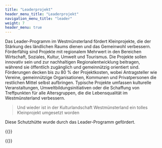 ```yaml
---
title: "Leaderprojekt"
header_menu_title: "Leaderprojekt"
navigation_menu_title: "leader"
weight: 7
header_menu: true
---
```


Das Leader-Programm im Westmünsterland fördert Kleinprojekte, die der Stärkung des ländlichen Raums dienen und das Gemeinwohl verbessern. Förderfähig sind Projekte mit regionalem Mehrwert in den Bereichen Wirtschaft, Soziales, Kultur, Umwelt und Tourismus. Die Projekte sollen innovativ sein und zur nachhaltigen Regionalentwicklung beitragen, während sie öffentlich zugänglich und gemeinnützig orientiert sind. Förderungen decken bis zu 80 % der Projektkosten, wobei Antragsteller wie Vereine, gemeinnützige Organisationen, Kommunen und Privatpersonen die restlichen Mittel selbst aufbringen. Typische Projekte umfassen kulturelle Veranstaltungen, Umweltbildungsinitiativen oder die Schaffung von Treffpunkten für alle Altersgruppen, die die Lebensqualität im Westmünsterland verbessern.

> Und wieder ist in der Kulturlandschaft Westmünsterland ein tolles Kleinprojekt umgesetzt worden

Diese Schutzhütte wurde durch das Leader-Programm gefördert.


{{<extlink text="Instagram Leaderprojekt" href="https://www.instagram.com/leader_wml/p/DA-dE_YCBtX" icon="fa fa-external-link">}}
&nbsp;

{{<extlink text="Leader wml" href="https://leader-wml.de/" icon="fa fa-external-link">}}

